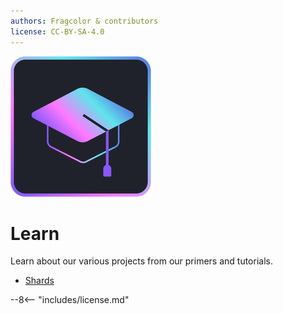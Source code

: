 ```yaml
---
authors: Fragcolor & contributors
license: CC-BY-SA-4.0
---
```


![](assets/LearnLogo.png)

# Learn

Learn about our various projects from our primers and tutorials.

- [Shards](./shards/)

--8<-- "includes/license.md"
